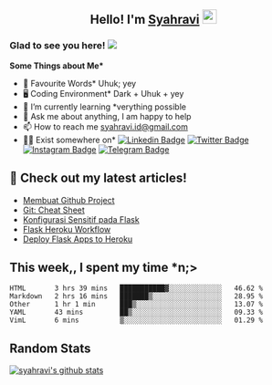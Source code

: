 <h2 align="center">Hello! I'm <a href="https://syahravi.github.io" target="_blank">Syahravi</a> <img src="https://media.giphy.com/media/hvRJCLFzcasrR4ia7z/giphy.gif" width="25px"></h2>

### Glad to see you here! ![](https://visitor-badge.glitch.me/badge?page_id=syahravi.syahravi)

<b> Some Things about Me*</b>
- 💬 Favourite Words\* Uhuk; yey
- 🖥️ Coding Environment\* Dark + Uhuk + yey
- 🌱 I’m currently learning \*verything possible
- 👀 Ask me about anything, I am happy to help
- 📫 How to reach me syahravi.id@gmail.com
- 👨‍💻 Exist somewhere on\* 
[![Linkedin Badge](https://img.shields.io/badge/-LinkedIn-0e76a8?style=flat-square&logo=Linkedin&logoColor=white)](https://linkedin.com/in/syahravi/)
[![Twitter Badge](https://img.shields.io/badge/-Twitter-00acee?style=flat-square&logo=Twitter&logoColor=white)](https://twitter.com/syahraavi/)
[![Instagram Badge](https://img.shields.io/badge/-Instagram-e4405f?style=flat-square&logo=Instagram&logoColor=white)](https://instagram.com/syahraavi)
[![Telegram Badge](https://img.shields.io/badge/-Telegram-0088cc?style=flat-square&logo=Telegram&logoColor=white)](https://t.me/syahravi)
## 📝 Check out my latest articles!
<!-- BLOG-POST-LIST:START -->
- [Membuat Github Project](https://syahravi.my.id/github-project/)
- [Git: Cheat Sheet](https://syahravi.my.id/git-cheat-sheet/)
- [Konfigurasi Sensitif pada Flask](https://syahravi.my.id/konfigurasi-sensitif-flask/)
- [Flask Heroku Workflow](https://syahravi.my.id/heroku-workflow/)
- [Deploy Flask Apps to Heroku](https://syahravi.my.id/deploy-flask-apps/)
<!-- BLOG-POST-LIST:END -->

## This week,, I spent my time \*n;>
<!--START_SECTION:waka-->
```text
HTML       3 hrs 39 mins   ███████████▓░░░░░░░░░░░░░   46.62 % 
Markdown   2 hrs 16 mins   ███████▒░░░░░░░░░░░░░░░░░   28.95 % 
Other      1 hr 1 min      ███▒░░░░░░░░░░░░░░░░░░░░░   13.07 % 
YAML       43 mins         ██▒░░░░░░░░░░░░░░░░░░░░░░   09.33 % 
VimL       6 mins          ▒░░░░░░░░░░░░░░░░░░░░░░░░   01.29 % 
```
<!--END_SECTION:waka-->

## Random Stats
[![syahravi's github stats](https://github-readme-stats.vercel.app/api?username=syahravi&show_icons=true&theme=synthwave)](https://github.com/syahravi/)
